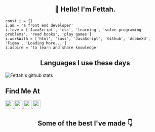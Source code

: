 <h2 align="center">👋 Hello! I'm Fettah.</h2>  

```
const i = {}
i.am = 'a front end developer'
i.love = ['JavaScript', 'css', 'learning', 'solve programing problems', 'read books', 'play games']
i.workWith = ['html', 'sass', 'JavaScript', 'Github', 'AdobeXd', 'Figma', 'Loading More...']
i.aspire = 'to learn and share knowledge'
```
<h2 align="center">Languages I use these days</h2>  

![Fettah's github stats](https://github-readme-stats.vercel.app/api/top-langs/?username=fettahaud)

<h2>Find Me At </h2>
<p>
    <a href="https://www.instagram.com/fettahaud/">
        <img src="https://img.shields.io/badge/instagram-%23E4405F.svg?&style=for-the-badge&logo=instagram&logoColor=white" height=25>
    </a>
    <a href="https://www.instagram.com/fettahaud/">
        <img src="https://img.shields.io/badge/Facebook-1877F2?style=for-the-badge&logo=facebook&logoColor=white" height=25>
    </a>
    <a href="https://www.linkedin.com/in/fettah-aud/">
        <img src="https://img.shields.io/badge/linkedin-%230077B5.svg?&style=for-the-badge&logo=linkedin&logoColor=white" height=25>
    </a>
    <a href="https://twitter.com/Fettah_Aud">
        <img src="https://img.shields.io/badge/twitter-%231DA1F2.svg?&style=for-the-badge&logo=twitter&logoColor=white" height=25>
    </a>
</p>

<h2 align="center">Some of the best I've made 👇</h2>
